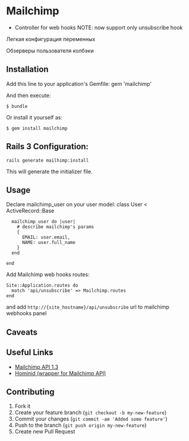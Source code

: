 # Mailchimp

* Сontroller for web hooks
   NOTE: now support only unsubscribe hook

Легкая конфигурация переменных

Обзерверы пользователя
колбэки


## Installation

Add this line to your application's Gemfile:
    gem 'mailchimp'

And then execute:

    $ bundle

Or install it yourself as:

    $ gem install mailchimp

## Rails 3 Configuration:
    rails generate mailhimp:install

This will generate the initializer file.

## Usage

Declare mailchimp_user on your user model:
    class User < ActiveRecord::Base

      mailchimp_user do |user|
        # describe mailchimp's params
        {
          EMAIL: user.email,
          NAME: user.full_name
        }
      end

    end

Add Mailchimp web hooks routes:

    Site::Application.routes do
      match 'api/unsubscribe' => Mailchimp.routes
    end

and add `http://{site_hostname}/api/unsubscribe` url to mailchimp webhooks panel



## Caveats

## Useful Links
- [Mailchimp API 1.3](http://apidocs.mailchimp.com/api/1.3/index.php)
- [Hominid (wrapper for Mailchimp API)](https://github.com/terra-firma/hominid)

## Contributing

1. Fork it
2. Create your feature branch (`git checkout -b my-new-feature`)
3. Commit your changes (`git commit -am 'Added some feature'`)
4. Push to the branch (`git push origin my-new-feature`)
5. Create new Pull Request

